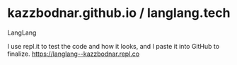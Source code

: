 # kazzbodnar.github.io / langlang.tech
LangLang

I use repl.it to test the code and how it looks, and I paste it into GitHub to finalize. https://langlang--kazzbodnar.repl.co
